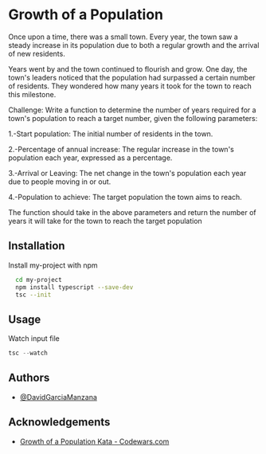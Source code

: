 
# Growth of a Population

Once upon a time, there was a small town. Every year, the town saw a steady increase in its population due to both a regular growth and the arrival of new residents.

Years went by and the town continued to flourish and grow. One day, the town's leaders noticed that the population had surpassed a certain number of residents. They wondered how many years it took for the town to reach this milestone.

Challenge: Write a function to determine the number of years required for a town's population to reach a target number, given the following parameters:

1.-Start population: The initial number of residents in the town.

2.-Percentage of annual increase: The regular increase in the town's population each year, expressed as a percentage.

3.-Arrival or Leaving: The net change in the town's population each year due to people moving in or out.

4.-Population to achieve: The target population the town aims to reach.

The function should take in the above parameters and return the number of years it will take for the town to reach the target population


## Installation

Install my-project with npm
```bash
  cd my-project
  npm install typescript --save-dev
  tsc --init
```


## Usage

Watch input file
```javascript
tsc --watch
```


## Authors

- [@DavidGarciaManzana](https://github.com/DavidGarciaManzana)


## Acknowledgements

 - [Growth of a Population Kata - Codewars.com ](https://www.codewars.com/kata/563b662a59afc2b5120000c6)
